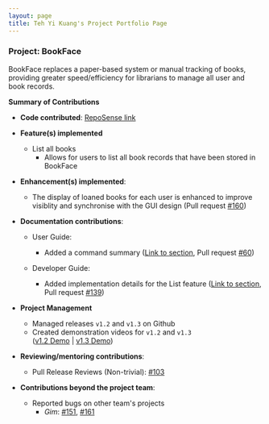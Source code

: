 ```yaml
---
layout: page
title: Teh Yi Kuang's Project Portfolio Page
---
```


### Project: BookFace

BookFace replaces a paper-based system or manual tracking of books, providing greater speed/efficiency for librarians to manage all user and book records.

**Summary of Contributions**

* **Code contributed**: [RepoSense link](https://nus-cs2103-ay2223s1.github.io/tp-dashboard/?search=tykcodes&breakdown=true)

* **Feature(s) implemented**
    * List all books
      * Allows for users to list all book records that have been stored in BookFace
* **Enhancement(s) implemented**:
    * The display of loaned books for each user is enhanced to improve visiblity and synchronise with the GUI design (Pull request [#160](https://github.com/AY2223S1-CS2103-F14-4/tp/pull/160))

* **Documentation contributions**:
    * User Guide:
      * Added a command summary  ([Link to section](https://ay2223s1-cs2103-f14-4.github.io/tp/UserGuide.html#command-summary), Pull request [#60](https://github.com/AY2223S1-CS2103-F14-4/tp/pull/60))

    * Developer Guide:
      * Added implementation details for the List feature ([Link to section](https://ay2223s1-cs2103-f14-4.github.io/tp/DeveloperGuide.html#list-feature), Pull request [#139](https://github.com/AY2223S1-CS2103-F14-4/tp/pull/139))
* **Project Management**
  * Managed releases `v1.2` and `v1.3` on Github
  * Created demonstration videos for `v1.2` and `v1.3`<br>
    ([v1.2 Demo](https://youtu.be/phvlkG4l9n8) | [v1.3 Demo](https://youtu.be/I4dv4sGnPA0))
* **Reviewing/mentoring contributions**:
    * Pull Release Reviews (Non-trivial): [#103](https://github.com/AY2223S1-CS2103-F14-4/tp/pull/103)
* **Contributions beyond the project team**:
    * Reported bugs on other team's projects
      * _Gim_: [#151](https://github.com/AY2223S1-CS2103T-T15-4/tp/issues/151), [#161](https://github.com/AY2223S1-CS2103T-T15-4/tp/issues/164)

